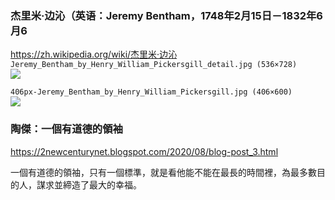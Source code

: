 ### 杰里米·边沁（英语：Jeremy Bentham，1748年2月15日－1832年6月6
https://zh.wikipedia.org/wiki/杰里米·边沁
`Jeremy_Bentham_by_Henry_William_Pickersgill_detail.jpg (536×728)`<br>
![](https://upload.wikimedia.org/wikipedia/commons/c/c8/Jeremy_Bentham_by_Henry_William_Pickersgill_detail.jpg)

`406px-Jeremy_Bentham_by_Henry_William_Pickersgill.jpg (406×600)`<br>
![](https://upload.wikimedia.org/wikipedia/commons/thumb/e/e8/Jeremy_Bentham_by_Henry_William_Pickersgill.jpg/406px-Jeremy_Bentham_by_Henry_William_Pickersgill.jpg)

### 陶傑：一個有道德的領袖
https://2newcenturynet.blogspot.com/2020/08/blog-post_3.html

一個有道德的領袖，只有一個標準，就是看他能不能在最長的時間裡，為最多數目的人，謀求並締造了最大的幸福。
